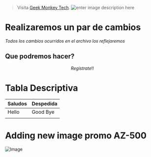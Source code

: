 > Visita [Geek Monkey Tech](https://geekmonkeytech.com).
> ![enter image description here](https://geekmonkeytech.com/az500/img/footer_logo.png)

# Realizaremos un par de cambios

_Todos los cambios ocurridos en el archivo los reflejaremos_

## Que podremos hacer?
 $$
Registrate!!
$$

# Tabla Descriptiva

|Saludos|Despedida|
|--|--|
|  Hello|Good Bye  |
|||

# Adding new image promo AZ-500

![Image](https://geekmonkeytech.com/az500/img/service/about.png)
